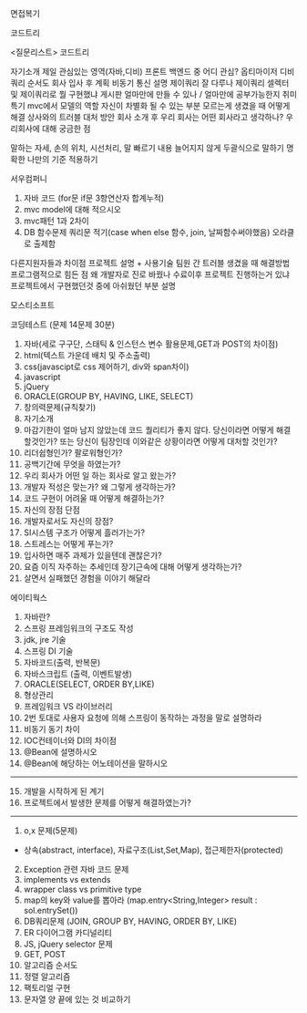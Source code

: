 면접복기

코드트리

<질문리스트>
코드트리

자기소개
제일 관심있는 영역(자바,디비)
프론트 백엔드 중 어디 관심?
옵티마이저
디비 쿼리 순서도
회사 입사 후 계획
비동기 통신 설명
제이쿼리 잘 다루나
제이쿼리 셀렉터 및 제이쿼리로 뭘 구현했냐
게시판 얼마만에 만들 수 있나 / 얼마만에 공부가능한지
취미 특기
mvc에서 모델의 역할
자신이 차별화 될 수 있는 부분
모르는게 생겼을 때 어떻게 해결
상사와의 트러블 대처 방안
회사 소개 후 우리 회사는 어떤 회사라고 생각하나?
우리회사에 대해 궁금한 점

말하는 자세, 손의 위치, 시선처리, 말 빠르기
내용 늘어지지 않게 두괄식으로 말하기
명확한 나만의 기준 적용하기

서우컴퍼니

1. 자바 코드 (for문 if문 3항연산자 합계누적)
2. mvc model에 대해 적으시오
3. mvc패턴 1과 2차이
4. DB 함수문제 쿼리문 적기(case when else 함수, join, 날짜함수써야했음) 오라클로 출제함

다른지원자들과 차이점
프로젝트 설명 + 사용기술
팀원 간 트러블 생겼을 때 해결방법
프로그램적으로 힘든 점
왜 개발자로 진로 바꿨나
수료이후 프로젝트 진행하는거 있냐
프로젝트에서 구현했던것 중에 아쉬웠던 부분 설명

모스티소프트

코딩테스트 (문제 14문제 30분)

1. 자바(세로 구구단, 스태틱 & 인스턴스 변수 활용문제,GET과 POST의 차이점)
2. html(텍스트 가운데 배치 및 주소출력)
3. css(javascipt로 css 제어하기, div와 span차이)
4. javascript
5. jQuery
6. ORACLE(GROUP BY, HAVING, LIKE, SELECT)
7. 창의력문제(규칙찾기)
8. 자기소개
9. 마감기한이 얼마 남지 않았는데 코드 퀄리티가 좋지 않다. 당신이라면 어떻게 해결할것인가? 또는 당신이 팀장인데 이와같은 상황이라면 어떻게 대처할 것인가?
10. 리더쉽형인가? 팔로워형인가?
11. 공백기간에 무엇을 하였는가?
12. 우리 회사가 어떤 일 하는 회사로 알고 왔는가?
13. 개발자 적성은 맞는가? 왜 그렇게 생각하는가?
14. 코드 구현이 어려울 때 어떻게 해결하는가?
15. 자신의 장점 단점
16. 개발자로서도 자신의 장점?
17. SI시스템 구조가 어떻게 흘러가는가?
18. 스트레스는 어떻게 푸는가?
19. 입사하면 매주 과제가 있을텐데 괜찮은가?
20. 요즘 이직 자주하는 추세인데 장기근속에 대해 어떻게 생각하는가?
21. 살면서 실패했던 경험을 이야기 해달라

에이티웍스

1. 자바란?
2. 스프링 프레임워크의 구조도 작성
3. jdk, jre 기술
4. 스프링 DI 기술
5. 자바코드(출력, 반복문)
6. 자바스크립트 (출력, 이벤트발생)
7. ORACLE(SELECT, ORDER BY,LIKE)
8. 형상관리
9. 프레임워크 VS 라이브러리
10. 2번 토대로 사용자 요청에 의해 스프링이 동작하는 과정을 말로 설명하라
11. 비동기 동기 차이
12. IOC컨테이너와 DI의 차이점
13. @Bean에 설명하시오
14. @Bean에 해당하는 어노테이션을 말하시오

---

15. 개발을 시작하게 된 계기
16. 프로젝트에서 발생한 문제를 어떻게 해결하였는가?

---

1. o,x 문제(5문제)

- 상속(abstract, interface), 자료구조(List,Set,Map), 접근제한자(protected)

2. Exception 관련 자바 코드 문제
3. implements vs extends
4. wrapper class vs primitive type
5. map의 key와 value를 뽑아라 (map.entry<String,Integer> result : sol.entrySet())
6. DB쿼리문제 (JOIN, GROUP BY, HAVING, ORDER BY, LIKE)
7. ER 다이어그램 카디널리티
8. JS, jQuery selector 문제
9. GET, POST
10. 알고리즘 순서도
11. 정렬 알고리즘
12. 팩토리얼 구현
13. 문자열 양 끝에 있는 것 비교하기
